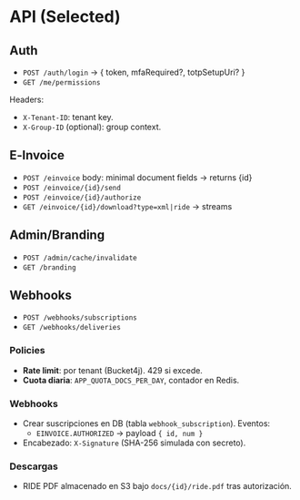 # API (Selected)

## Auth
- `POST /auth/login` → { token, mfaRequired?, totpSetupUri? }
- `GET /me/permissions`

Headers:
- `X-Tenant-ID`: tenant key.
- `X-Group-ID` (optional): group context.

## E‑Invoice
- `POST /einvoice` body: minimal document fields → returns {id}
- `POST /einvoice/{id}/send`
- `POST /einvoice/{id}/authorize`
- `GET /einvoice/{id}/download?type=xml|ride` → streams

## Admin/Branding
- `POST /admin/cache/invalidate`
- `GET /branding`

## Webhooks
- `POST /webhooks/subscriptions`
- `GET /webhooks/deliveries`


### Policies
- **Rate limit**: por tenant (Bucket4j). 429 si excede.
- **Cuota diaria**: `APP_QUOTA_DOCS_PER_DAY`, contador en Redis.

### Webhooks
- Crear suscripciones en DB (tabla `webhook_subscription`). Eventos:
  - `EINVOICE.AUTHORIZED` → payload `{ id, num }`
- Encabezado: `X-Signature` (SHA-256 simulada con secreto).

### Descargas
- RIDE PDF almacenado en S3 bajo `docs/{id}/ride.pdf` tras autorización.

